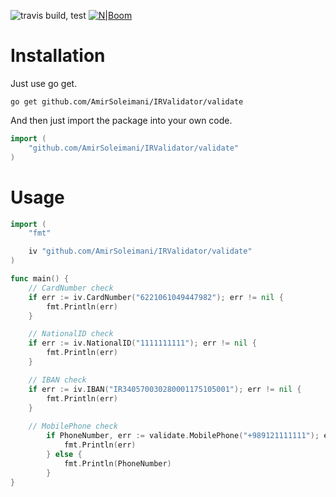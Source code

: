 ![travis build, test](https://travis-ci.org/AmirSoleimani/IRValidator.svg?branch=master) [![N|Boom](https://api.codeclimate.com/v1/badges/bb0e7201fb6e1768db34/test_coverage)](https://codeclimate.com/github/AmirSoleimani/IRValidator/test_coverage)

# Installation

Just use go get.

    go get github.com/AmirSoleimani/IRValidator/validate

And then just import the package into your own code.

```go
import (
	"github.com/AmirSoleimani/IRValidator/validate"
)
```

# Usage


```go
import (
	"fmt"

	iv "github.com/AmirSoleimani/IRValidator/validate"
)

func main() {
	// CardNumber check
	if err := iv.CardNumber("6221061049447982"); err != nil {
		fmt.Println(err)
	}

	// NationalID check
	if err := iv.NationalID("1111111111"); err != nil {
		fmt.Println(err)
	}

	// IBAN check
	if err := iv.IBAN("IR340570030280001175105001"); err != nil {
		fmt.Println(err)
	}
	
	// MobilePhone check
    	if PhoneNumber, err := validate.MobilePhone("+989121111111"); err != nil {
    		fmt.Println(err)
    	} else {
    		fmt.Println(PhoneNumber)
    	}
}


```
